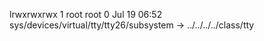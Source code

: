 lrwxrwxrwx 1 root root 0 Jul 19 06:52 sys/devices/virtual/tty/tty26/subsystem -> ../../../../class/tty
